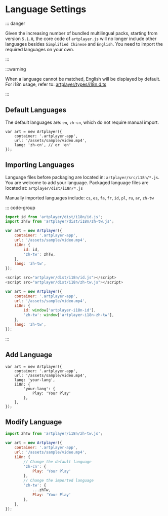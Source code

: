 # Language Settings

::: danger

Given the increasing number of bundled multilingual packs, starting from version `5.1.0`, the core code of `artplayer.js` will no longer include other languages besides `Simplified Chinese` and `English`. You need to import the required languages on your own.

:::

:::warning 

When a language cannot be matched, English will be displayed by default. For i18n usage, refer to: [artplayer/types/i18n.d.ts](https://github.com/zhw2590582/ArtPlayer/blob/master/packages/artplayer/types/i18n.d.ts)

:::

## Default Languages

The default languages are: `en`, `zh-cn`, which do not require manual import.

```js{4}
var art = new Artplayer({
    container: '.artplayer-app',
    url: '/assets/sample/video.mp4',
    lang: 'zh-cn', // or 'en'
});
```

## Importing Languages

Language files before packaging are located in: `artplayer/src/i18n/*.js`. You are welcome to add your language.
Packaged language files are located at: `artplayer/dist/i18n/*.js`

Manually imported languages include: `cs`, `es`, `fa`, `fr`, `id`, `pl`, `ru`, `ar`, `zh-tw`

::: code-group

```js [import]
import id from 'artplayer/dist/i18n/id.js';
import zhTw from 'artplayer/dist/i18n/zh-tw.js';

var art = new Artplayer({
    container: '.artplayer-app',
    url: '/assets/sample/video.mp4',
    i18n: { 
        id: id,
        'zh-tw': zhTw,
    },
    lang: 'zh-tw',
});
```

```js [script]
<script src="artplayer/dist/i18n/id.js"></script>
<script src="artplayer/dist/i18n/zh-tw.js"></script>

var art = new Artplayer({
    container: '.artplayer-app',
    url: '/assets/sample/video.mp4',
    i18n: { 
        id: window['artplayer-i18n-id'],
        'zh-tw': window['artplayer-i18n-zh-tw'],
    },
    lang: 'zh-tw',
});
```

:::
## Add Language

```js{4-9}
var art = new Artplayer({
    container: '.artplayer-app',
    url: '/assets/sample/video.mp4',
    lang: 'your-lang',
    i18n: {
        'your-lang': {
            Play: 'Your Play'
        },
    },
});
```

## Modify Language

```js
import zhTw from 'artplayer/i18n/zh-tw.js';

var art = new Artplayer({
    container: '.artplayer-app',
    url: '/assets/sample/video.mp4',
    i18n: {
        // Change the default language
        'zh-cn': {
            Play: 'Your Play'
        },
        // Change the imported language
        'zh-tw': {
            ...zhTw,
            Play: 'Your Play'
        },
    },
});
```